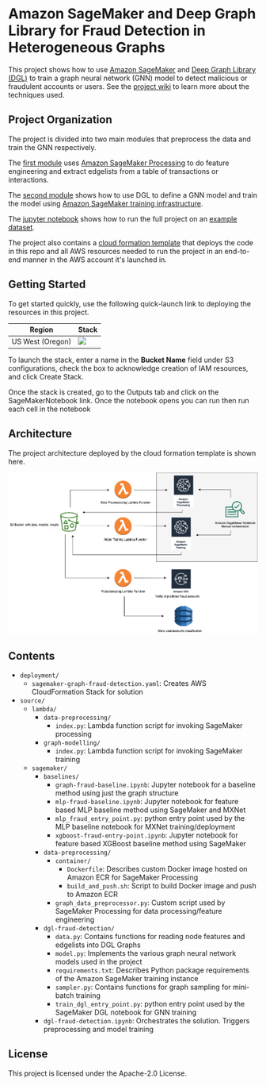 # Amazon SageMaker and Deep Graph Library for Fraud Detection in Heterogeneous Graphs

This project shows how to use [Amazon SageMaker](https://aws.amazon.com/sagemaker/) and [Deep Graph Library (DGL)](https://www.dgl.ai/) to train a graph neural network (GNN) model to detect malicious or fraudulent accounts or users. See the [project wiki](https://github.com/awslabs/sagemaker-graph-fraud-detection/wiki) to learn more about the techniques used.

## Project Organization
The project is divided into two main modules that preprocess the data and train the GNN respectively.

The [first module](source/sagemaker/data-preprocessing) uses [Amazon SageMaker Processing](https://docs.aws.amazon.com/sagemaker/latest/dg/processing-job.html) to do feature engineering and extract edgelists from a table of transactions or interactions.


The [second module](source/sagemaker/dgl-fraud-detection) shows how to use DGL to define a GNN model and train the model using [Amazon SageMaker training infrastructure](https://docs.aws.amazon.com/sagemaker/latest/dg/deep-graph-library.html).


The [jupyter notebook](source/sagemaker/dgl-fraud-detection.ipynb) shows how to run the full project on an [example dataset](https://linqs-data.soe.ucsc.edu/public/social_spammer/).


The project also contains a [cloud formation template](deployment/sagemaker-graph-fraud-detection.yaml) that deploys the code in this repo and all AWS resources needed to run the project in an end-to-end manner in the AWS account it's launched in.

## Getting Started

To get started quickly, use the following quick-launch link to deploying the resources in this project.

| Region | Stack |
| ---- | ---- |
|US West (Oregon) |  [<img src="https://s3.amazonaws.com/cloudformation-examples/cloudformation-launch-stack.png">](https://us-west-2.console.aws.amazon.com/cloudformation/home?region=us-west-2#/stacks/create/review?templateURL=https://s3.amazonaws.com/sagemaker-solutions-us-west-2/Fraud-detection-in-financial-networks/deployment/sagemaker-graph-fraud-detection.yaml&stackName=SageMaker-Graph-Fraud-Detection) |

To launch the stack, enter a name in the **Bucket Name** field under S3 configurations, check the box to acknowledge creation of IAM resources, and click Create Stack.

Once the stack is created, go to the Outputs tab and click on the SageMakerNotebook link. Once the notebook opens you can run then run each cell in the notebook

## Architecture

The project architecture deployed by the cloud formation template is shown here.

![](deployment/arch.png)

## Contents

* `deployment/`
  * `sagemaker-graph-fraud-detection.yaml`: Creates AWS CloudFormation Stack for solution
* `source/`
  * `lambda/`
    * `data-preprocessing/`
      * `index.py`: Lambda function script for invoking SageMaker processing
    * `graph-modelling/` 
      * `index.py`: Lambda function script for invoking SageMaker training
  * `sagemaker/`
    * `baselines/`
      * `graph-fraud-baseline.ipynb`:  Jupyter notebook for a baseline method using just the graph structure
      * `mlp-fraud-baseline.ipynb`:  Jupyter notebook for feature based MLP baseline method using SageMaker and MXNet
      * `mlp_fraud_entry_point.py`: python entry point used by the MLP baseline notebook for MXNet training/deployment
      * `xgboost-fraud-entry-point.ipynb`: Jupyter notebook for feature based XGBoost baseline method using SageMaker
    * `data-preprocessing/`
      * `container/`
        * `Dockerfile`: Describes custom Docker image hosted on Amazon ECR for SageMaker Processing
        * `build_and_push.sh`: Script to build Docker image and push to Amazon ECR
      * `graph_data_preprocessor.py`: Custom script used by SageMaker Processing for data processing/feature engineering
    * `dgl-fraud-detection/`
      * `data.py`: Contains functions for reading node features and edgelists into DGL Graphs
      * `model.py`: Implements the various graph neural network models used in the project
      * `requirements.txt`: Describes Python package requirements of the Amazon SageMaker training instance
      * `sampler.py`: Contains functions for graph sampling for mini-batch training
      * `train_dgl_entry_point.py`: python entry point used by the SageMaker DGL notebook for GNN training
    * `dgl-fraud-detection.ipynb`: Orchestrates the solution. Triggers preprocessing and model training

## License

This project is licensed under the Apache-2.0 License.

